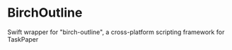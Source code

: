 # BirchOutline
Swift wrapper for "birch-outline", a cross-platform scripting framework for TaskPaper
